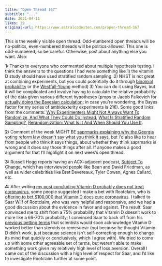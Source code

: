 ```yaml
---
title: "Open Thread 167"
subtitle: "..."
date: 2021-04-11
likes: 29
original-url: https://www.astralcodexten.com/p/open-thread-167
---
```

This is the weekly visible open thread. Odd-numbered open threads will be no-politics, even-numbered threads will be politics-allowed. This one is odd-numbered, so be careful. Otherwise, post about anything else you want. Also:

 **1:** Thanks to everyone who commented about multiple hypothesis testing. I think the answers to the questions I had were something like 1) the vitamin D study should have used stratified random sampling. 2) NHST is not great at combining experiments, but you could potentially do it through [binomial probability](https://astralcodexten.substack.com/p/two-unexpected-multiple-hypothesis#comment-1675014) or the [Westfall-Young](https://ideas.repec.org/c/boc/bocode/s458440.html) method) 3) You can do it using Bayes, but it will be complicated and involve having to calculate the relative probability of the data given various different hypotheses (props to Jacob Falkovich for [actually doing the Bayesian calculation](https://astralcodexten.substack.com/p/two-unexpected-multiple-hypothesis#comment-1688516); in case you’re wondering, the Bayes factor for my series of ambidexterity experiments is 216). Some good links from the comments: [Why Experimenters Might Not Always Want To Randomize, And What They Could Do Instead](https://maxkasy.github.io/home/files/papers/experimentaldesign.pdf), [What Is Stratified Random Sampling?](https://www.investopedia.com/terms/stratified_random_sampling.asp), [Rerandomization: What Is It And When Should You Use It](https://healthpolicy.usc.edu/evidence-base/rerandomization-what-is-it-and-why-should-you-use-it-for-random-assignment/).

 **2:** Comment of the week MIGHT BE [saprmarks explaining why the Georgia voting reform law doesn't say what you think it says,](https://astralcodexten.substack.com/p/open-thread-166#comment-1660489) but I'd also like to hear from people who think it says things, about whether they think saprmarks is wrong and it does say those things after all. If anyone makes a good argument for that I’ll highlight it on next week’s open thread.

 **3:** Russell Hogg reports having an ACX-adjacent podcast, [Subject To Change](https://podcasts.apple.com/gb/podcast/subject-to-change/id1436447503), which has interviewed people like Bean and David Friedman, as well as wider celebrities like Bret Devereaux, Tyler Cowen, Agnes Callard, etc. 

**4:** After writing [my post concluding Vitamin D probably does not treat coronavirus](https://astralcodexten.substack.com/p/covidvitamin-d-much-more-than-you), some people suggested I make a bet with Rootclaim, who is [offering to bet $100,000 that Vitamin D does cure coronavirus](https://blog.rootclaim.com/treating-covid-19-with-vitamin-d-100000-challenge/). I talked to Saar Wilf of Rootclaim, who was very helpful and responsive, and we had a good discussion about the evidence in favor and against. The result: Saar convinced me to shift from a 75% probability that Vitamin D doesn’t work to more like a 66-70% probability; I convinced Saar to back off from his [previous betting terms](https://webcache.googleusercontent.com/search?q=cache:52w6UyMHZ_0J:https://blog.rootclaim.com/treating-covid-19-with-vitamin-d-100000-challenge/) that scientists would soon acknowledge Vitamin D worked better than steroids or remesdevir (not because he thought Vitamin D didn’t work, just because science isn’t self-correcting enough to change its mind that quickly or conclusively, which I agree with). We tried to come up with some other agreeable set of terms, but weren’t able to make something work given my relatively high level of loss aversion. Overall I came out of the discussion with a high level of respect for Saar, and I’d like to investigate Rootclaim further at some point.
